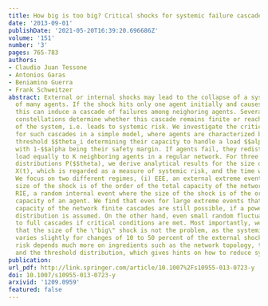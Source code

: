 ```yaml
---
title: How big is too big? Critical shocks for systemic failure cascades
date: '2013-09-01'
publishDate: '2021-05-20T16:39:20.696686Z'
volume: '151'
number: '3'
pages: 765-783
authors:
- Claudio Juan Tessone
- Antonios Garas
- Beniamino Guerra
- Frank Schweitzer
abstract: External or internal shocks may lead to the collapse of a system consisting
  of many agents. If the shock hits only one agent initially and causes it to fail,
  this can induce a cascade of failures among neighoring agents. Several critical
  constellations determine whether this cascade remains finite or reaches the size
  of the system, i.e. leads to systemic risk. We investigate the critical parameters
  for such cascades in a simple model, where agents are characterized by an individual
  threshold $$theta_i determining their capacity to handle a load $$alpha$$theta_i
  with 1-$$alpha being their safety margin. If agents fail, they redistribute their
  load equally to K neighboring agents in a regular network. For three different threshold
  distributions P($$theta), we derive analytical results for the size of the cascade,
  X(t), which is regarded as a measure of systemic risk, and the time when it stops.
  We focus on two different regimes, (i) EEE, an external extreme event where the
  size of the shock is of the order of the total capacity of the network, and (ii)
  RIE, a random internal event where the size of the shock is of the order of the
  capacity of an agent. We find that even for large extreme events that exceed the
  capacity of the network finite cascades are still possible, if a power-law threshold
  distribution is assumed. On the other hand, even small random fluctuations may lead
  to full cascades if critical conditions are met. Most importantly, we demonstrate
  that the size of the \"big\" shock is not the problem, as the systemic risk only
  varies slightly for changes of 10 to 50 percent of the external shock. Systemic
  risk depends much more on ingredients such as the network topology, the safety margin
  and the threshold distribution, which gives hints on how to reduce systemic risk.
publication:
url_pdf: http://link.springer.com/article/10.1007%2Fs10955-013-0723-y
doi: 10.1007/s10955-013-0723-y
arxivid: '1209.0959'
featured: false
---
```

